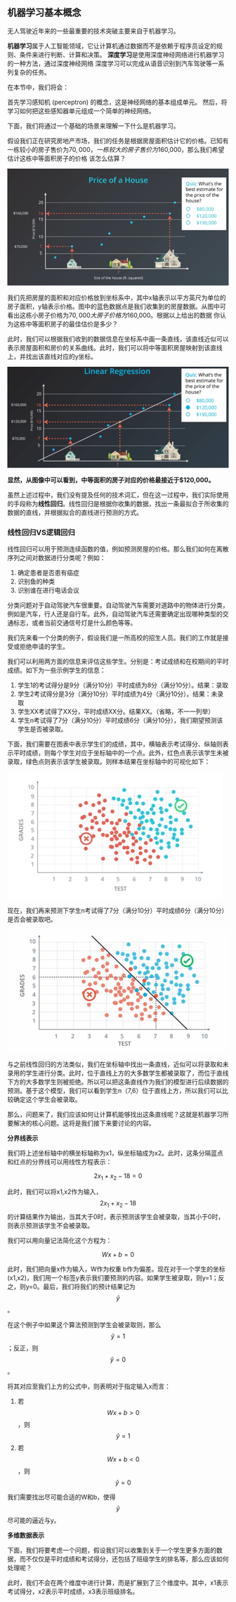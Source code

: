 ## 机器学习基本概念

无人驾驶近年来的一些最重要的技术突破主要来自于机器学习。

**机器学习**属于人工智能领域，它让计算机通过数据而不是依赖于程序员设定的规则、条件来进行判断、计算和决策。
**深度学习**是使用深度神经网络进行机器学习的一种方法，通过深度神经网络 深度学习可以完成从语音识别到汽车驾驶等一系列复杂的任务。


在本节中，我们将会：

首先学习感知机 (perceptron) 的概念，这是神经网络的基本组成单元。
然后，将学习如何把这些感知器单元组成一个简单的神经网络。


下面，我们将通过一个基础的场景来理解一下什么是机器学习。

假设我们正在研究房地产市场，我们的任务是根据房屋面积估计它的价格。已知有一栋较小的房子售价为$70,000，一栋较大的房子售价为$160,000，那么我们希望估计这栋中等面积房子的价格 该怎么估算？

![](/assets/91.jpg)

我们先把房屋的面积和对应价格放到坐标系中，其中x轴表示以平方英尺为单位的房子面积，y轴表示价格。图中的蓝色数据点是我们收集到的房屋数据。从图中可看出这栋小房子价格为$70,000  大房子价格为$160,000。根据以上给出的数据 你认为这栋中等面积房子的最佳估价是多少？

此时，我们可以根据我们收到的数据信息在坐标系中画一条直线，该直线近似可以表示房屋面积和房价的关系曲线。此时，我们可以将中等面积房屋映射到该直线上，并找出该直线对应的y坐标。

![](/assets/92.jpg)

**显然，从图像中可以看到，中等面积的房子对应的价格最接近于$120,000。**

虽然上述过程中，我们没有提及任何的技术词汇，但在这一过程中，我们实际使用的手段称为**线性回归**。线性回归是根据你收集的数据，找出一条最拟合于所收集的数据的直线，并根据拟合的直线进行预测的方式。


### 线性回归VS逻辑回归

线性回归可以用于预测连续函数的值，例如预测房屋的价格。那么我们如何在离散序列之间对数据进行分类呢？例如：

1. 确定患者是否患有癌症
2. 识别鱼的种类
3. 识别谁在进行电话会议

分类问题对于自动驾驶汽车很重要。自动驾驶汽车需要对道路中的物体进行分类，例如是汽车，行人还是自行车。此外，自动驾驶汽车还需要确定出现哪种类型的交通标志，或者当前交通信号灯是什么颜色等等。

我们先来看一个分类的例子，假设我们是一所高校的招生人员。我们的工作就是接受或拒绝申请的学生。

我们可以利用两方面的信息来评估这些学生。分别是：考试成绩和在校期间的平时成绩。如下为一些示例学生的信息：

1. 学生1的考试得分是9分（满分10分）平时成绩为8分（满分10分）。结果：录取
2. 学生2考试得分是3分（满分10分）平时成绩为4分（满分10分）。结果：未录取
3. 学生XX考试得了XX分，平时成绩XX分。结果XX。（省略，不一一列举）
4. 学生n考试得了7分（满分10分）平时成绩6分（满分10分），我们期望预测该学生是否被录取。


下面，我们需要在图表中表示学生们的成绩，其中，横轴表示考试得分、纵轴则表示平时成绩，则每个学生对应于坐标轴中的一个点。此外，红色点表示该学生未被录取，绿色点则表示该学生被录取。则样本结果在坐标轴中的可视化如下：

![](/assets/93.jpg)

现在，我们再来预测下学生n考试得了7分（满分10分）平时成绩6分（满分10分）是否会被录取吧。

![](/assets/94.jpg)

与之前线性回归的方法类似，我们在坐标轴中找出一条直线，近似可以将录取和未录用的学生进行分类。此时，位于直线上方的大多数学生都被录取了，而位于直线下方的大多数学生则被拒绝。所以可以把这条直线作为我们的模型进行后续数据的预测。基于这个模型，我们可以看到学生n（7,6）位于直线上方，所以我们可以比较确定这个学生会被录取。

那么，问题来了，我们应该如何让计算机能够找出这条直线呢？这就是机器学习所要解决的核心问题。这将是我们接下来要讨论的内容。

**分界线表示**

我们将上述坐标轴中的横坐标轴称为x1，纵坐标轴成为x2。此时，这条分隔蓝点和红点的分界线可以用线性方程表示：

$$
2x_1+x_2-18=0
$$

此时，我们可以将x1,x2作为输入，$$2x_1+x_2-18$$的计算结果作为输出，当其大于0时，表示预测该学生会被录取，当其小于0时，则表示预测该学生不会被录取。

我们可以用向量记法简化这个方程为：

$$
Wx+b=0
$$

此时，我们把向量x作为输入，W作为权重 b作为偏差。现在对于一个学生的坐标 (x1,x2)，我们用一个标签y表示我们要预测的内容。如果学生被录取，则y=1；反之，则y=0。最后，我们将我们的预计结果记为$$\hat{y}$$。

在这个例子中如果这个算法预测到学生会被录取则，那么$$\hat{y} = 1$$；反正，则$$\hat{y} = 0$$。

将其对应至我们上方的公式中，则表明对于指定输入x而言：

1. 若$$Wx+b > 0$$，则$$\hat{y} = 1$$
2. 若$$Wx+b < 0$$，则$$\hat{y} = 0$$

我们需要找出尽可能合适的W和b，使得$$\hat{y}$$尽可能的逼近与y。


**多维数据表示**

下面，我们将要考虑一个问题，假设我们可以收集到关于一个学生更多方面的数据，而不仅仅是平时成绩和考试得分，还包括了班级学生的排名等，那么应该如何处理呢？

此时，我们不会在两个维度中进行计算，而是扩展到了三个维度中。其中，x1表示考试得分，x2表示平时成绩，x3表示班级排名。










